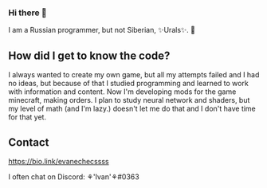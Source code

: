 ### Hi there 👋

I am a Russian programmer, but not Siberian, ✨Urals✨. 💖

## How did I get to know the code?
I always wanted to create my own game, but all my attempts failed and I had no ideas, but because of that I studied programming and learned to work with information and content.
Now I'm developing mods for the game minecraft, making orders. 
I plan to study neural network and shaders, but my level of math (and I'm lazy.) doesn't let me do that and I don't have time for that yet. 

## Contact
https://bio.link/evanechecssss

I often chat on Discord: ⚘'Ivan'⚘#0363

<!--
**Evanechecssss/Evanechecssss** is a ✨ _special_ ✨ repository because its `README.md` (this file) appears on your GitHub profile.

Here are some ideas to get you started:

- 🔭 I’m currently working on ...
- 🌱 I’m currently learning ...
- 👯 I’m looking to collaborate on ...
- 🤔 I’m looking for help with ...
- 💬 Ask me about ...
- 📫 How to reach me: ...
- 😄 Pronouns: ...
- ⚡ Fun fact: ...
-->
